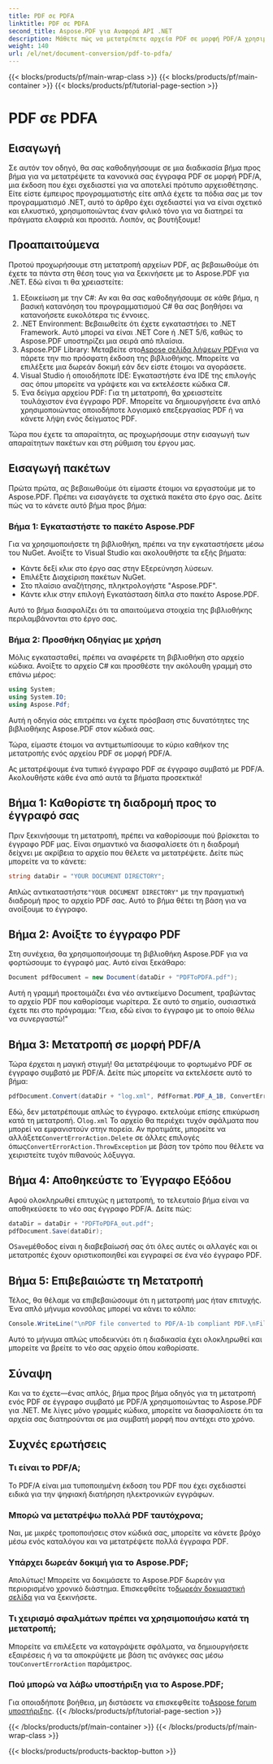 ```yaml
---
title: PDF σε PDFA
linktitle: PDF σε PDFA
second_title: Aspose.PDF για Αναφορά API .NET
description: Μάθετε πώς να μετατρέπετε αρχεία PDF σε μορφή PDF/A χρησιμοποιώντας το Aspose.PDF για .NET με αυτό το βήμα προς βήμα σεμινάριο.
weight: 140
url: /el/net/document-conversion/pdf-to-pdfa/
---
```


{{< blocks/products/pf/main-wrap-class >}}
{{< blocks/products/pf/main-container >}}
{{< blocks/products/pf/tutorial-page-section >}}

# PDF σε PDFA

## Εισαγωγή

Σε αυτόν τον οδηγό, θα σας καθοδηγήσουμε σε μια διαδικασία βήμα προς βήμα για να μετατρέψετε τα κανονικά σας έγγραφα PDF σε μορφή PDF/A, μια έκδοση που έχει σχεδιαστεί για να αποτελεί πρότυπο αρχειοθέτησης. Είτε είστε έμπειρος προγραμματιστής είτε απλά έχετε τα πόδια σας με τον προγραμματισμό .NET, αυτό το άρθρο έχει σχεδιαστεί για να είναι σχετικό και ελκυστικό, χρησιμοποιώντας έναν φιλικό τόνο για να διατηρεί τα πράγματα ελαφριά και προσιτά. Λοιπόν, ας βουτήξουμε!

## Προαπαιτούμενα

Προτού προχωρήσουμε στη μετατροπή αρχείων PDF, ας βεβαιωθούμε ότι έχετε τα πάντα στη θέση τους για να ξεκινήσετε με το Aspose.PDF για .NET. Εδώ είναι τι θα χρειαστείτε:

1. Εξοικείωση με την C#: Αν και θα σας καθοδηγήσουμε σε κάθε βήμα, η βασική κατανόηση του προγραμματισμού C# θα σας βοηθήσει να κατανοήσετε ευκολότερα τις έννοιες.
2. .NET Environment: Βεβαιωθείτε ότι έχετε εγκαταστήσει το .NET Framework. Αυτό μπορεί να είναι .NET Core ή .NET 5/6, καθώς το Aspose.PDF υποστηρίζει μια σειρά από πλαίσια.
3.  Aspose.PDF Library: Μεταβείτε στο[Aspose σελίδα λήψεων PDF](https://releases.aspose.com/pdf/net)για να πάρετε την πιο πρόσφατη έκδοση της βιβλιοθήκης. Μπορείτε να επιλέξετε μια δωρεάν δοκιμή εάν δεν είστε έτοιμοι να αγοράσετε.
4. Visual Studio ή οποιοδήποτε IDE: Εγκαταστήστε ένα IDE της επιλογής σας όπου μπορείτε να γράψετε και να εκτελέσετε κώδικα C#.
5. Ένα δείγμα αρχείου PDF: Για τη μετατροπή, θα χρειαστείτε τουλάχιστον ένα έγγραφο PDF. Μπορείτε να δημιουργήσετε ένα απλό χρησιμοποιώντας οποιοδήποτε λογισμικό επεξεργασίας PDF ή να κάνετε λήψη ενός δείγματος PDF.

Τώρα που έχετε τα απαραίτητα, ας προχωρήσουμε στην εισαγωγή των απαραίτητων πακέτων και στη ρύθμιση του έργου μας.

## Εισαγωγή πακέτων

Πρώτα πρώτα, ας βεβαιωθούμε ότι είμαστε έτοιμοι να εργαστούμε με το Aspose.PDF. Πρέπει να εισαγάγετε τα σχετικά πακέτα στο έργο σας. Δείτε πώς να το κάνετε αυτό βήμα προς βήμα:

### Βήμα 1: Εγκαταστήστε το πακέτο Aspose.PDF

Για να χρησιμοποιήσετε τη βιβλιοθήκη, πρέπει να την εγκαταστήσετε μέσω του NuGet. Ανοίξτε το Visual Studio και ακολουθήστε τα εξής βήματα:

- Κάντε δεξί κλικ στο έργο σας στην Εξερεύνηση λύσεων.
- Επιλέξτε Διαχείριση πακέτων NuGet.
- Στο πλαίσιο αναζήτησης, πληκτρολογήστε "Aspose.PDF".
- Κάντε κλικ στην επιλογή Εγκατάσταση δίπλα στο πακέτο Aspose.PDF.

Αυτό το βήμα διασφαλίζει ότι τα απαιτούμενα στοιχεία της βιβλιοθήκης περιλαμβάνονται στο έργο σας.

### Βήμα 2: Προσθήκη Οδηγίας με χρήση

Μόλις εγκατασταθεί, πρέπει να αναφέρετε τη βιβλιοθήκη στο αρχείο κώδικα. Ανοίξτε το αρχείο C# και προσθέστε την ακόλουθη γραμμή στο επάνω μέρος:

```csharp
using System;
using System.IO;
using Aspose.Pdf;
```

Αυτή η οδηγία σάς επιτρέπει να έχετε πρόσβαση στις δυνατότητες της βιβλιοθήκης Aspose.PDF στον κώδικά σας.

Τώρα, είμαστε έτοιμοι να αντιμετωπίσουμε το κύριο καθήκον της μετατροπής ενός αρχείου PDF σε μορφή PDF/A.

Ας μετατρέψουμε ένα τυπικό έγγραφο PDF σε έγγραφο συμβατό με PDF/A. Ακολουθήστε κάθε ένα από αυτά τα βήματα προσεκτικά!

## Βήμα 1: Καθορίστε τη διαδρομή προς το έγγραφό σας

Πριν ξεκινήσουμε τη μετατροπή, πρέπει να καθορίσουμε πού βρίσκεται το έγγραφο PDF μας. Είναι σημαντικό να διασφαλίσετε ότι η διαδρομή δείχνει με ακρίβεια το αρχείο που θέλετε να μετατρέψετε. Δείτε πώς μπορείτε να το κάνετε:

```csharp
string dataDir = "YOUR DOCUMENT DIRECTORY";
```

 Απλώς αντικαταστήστε`"YOUR DOCUMENT DIRECTORY"` με την πραγματική διαδρομή προς το αρχείο PDF σας. Αυτό το βήμα θέτει τη βάση για να ανοίξουμε το έγγραφο.

## Βήμα 2: Ανοίξτε το έγγραφο PDF

Στη συνέχεια, θα χρησιμοποιήσουμε τη βιβλιοθήκη Aspose.PDF για να φορτώσουμε το έγγραφό μας. Αυτό είναι ξεκάθαρο:

```csharp
Document pdfDocument = new Document(dataDir + "PDFToPDFA.pdf");
```

Αυτή η γραμμή προετοιμάζει ένα νέο αντικείμενο Document, τραβώντας το αρχείο PDF που καθορίσαμε νωρίτερα. Σε αυτό το σημείο, ουσιαστικά έχετε πει στο πρόγραμμα: "Γεια, εδώ είναι το έγγραφο με το οποίο θέλω να συνεργαστώ!"

## Βήμα 3: Μετατροπή σε μορφή PDF/A

Τώρα έρχεται η μαγική στιγμή! Θα μετατρέψουμε το φορτωμένο PDF σε έγγραφο συμβατό με PDF/A. Δείτε πώς μπορείτε να εκτελέσετε αυτό το βήμα:

```csharp
pdfDocument.Convert(dataDir + "log.xml", PdfFormat.PDF_A_1B, ConvertErrorAction.Delete);
```

 Εδώ, δεν μετατρέπουμε απλώς το έγγραφο. εκτελούμε επίσης επικύρωση κατά τη μετατροπή. Ο`log.xml` Το αρχείο θα περιέχει τυχόν σφάλματα που μπορεί να εμφανιστούν στην πορεία. Αν προτιμάτε, μπορείτε να αλλάξετε`ConvertErrorAction.Delete` σε άλλες επιλογές όπως`ConvertErrorAction.ThrowException` με βάση τον τρόπο που θέλετε να χειριστείτε τυχόν πιθανούς λόξυγγα.

## Βήμα 4: Αποθηκεύστε το Έγγραφο Εξόδου

Αφού ολοκληρωθεί επιτυχώς η μετατροπή, το τελευταίο βήμα είναι να αποθηκεύσετε το νέο σας έγγραφο PDF/A. Δείτε πώς:

```csharp
dataDir = dataDir + "PDFToPDFA_out.pdf";
pdfDocument.Save(dataDir);
```

 Ο`Save`μέθοδος είναι η διαβεβαίωσή σας ότι όλες αυτές οι αλλαγές και οι μετατροπές έχουν οριστικοποιηθεί και εγγραφεί σε ένα νέο έγγραφο PDF.

## Βήμα 5: Επιβεβαιώστε τη Μετατροπή

Τέλος, θα θέλαμε να επιβεβαιώσουμε ότι η μετατροπή μας ήταν επιτυχής. Ένα απλό μήνυμα κονσόλας μπορεί να κάνει το κόλπο:

```csharp
Console.WriteLine("\nPDF file converted to PDF/A-1b compliant PDF.\nFile saved at " + dataDir);
```

Αυτό το μήνυμα απλώς υποδεικνύει ότι η διαδικασία έχει ολοκληρωθεί και μπορείτε να βρείτε το νέο σας αρχείο όπου καθορίσατε.

## Σύναψη

Και να το έχετε—ένας απλός, βήμα προς βήμα οδηγός για τη μετατροπή ενός PDF σε έγγραφο συμβατό με PDF/A χρησιμοποιώντας το Aspose.PDF για .NET. Με λίγες μόνο γραμμές κώδικα, μπορείτε να διασφαλίσετε ότι τα αρχεία σας διατηρούνται σε μια συμβατή μορφή που αντέχει στο χρόνο.


## Συχνές ερωτήσεις

### Τι είναι το PDF/A;
Το PDF/A είναι μια τυποποιημένη έκδοση του PDF που έχει σχεδιαστεί ειδικά για την ψηφιακή διατήρηση ηλεκτρονικών εγγράφων.

### Μπορώ να μετατρέψω πολλά PDF ταυτόχρονα;
Ναι, με μικρές τροποποιήσεις στον κώδικά σας, μπορείτε να κάνετε βρόχο μέσω ενός καταλόγου και να μετατρέψετε πολλά έγγραφα PDF.

### Υπάρχει δωρεάν δοκιμή για το Aspose.PDF;
Απολύτως! Μπορείτε να δοκιμάσετε το Aspose.PDF δωρεάν για περιορισμένο χρονικό διάστημα. Επισκεφθείτε το[δωρεάν δοκιμαστική σελίδα](https://releases.aspose.com/) για να ξεκινήσετε.

### Τι χειρισμό σφαλμάτων πρέπει να χρησιμοποιήσω κατά τη μετατροπή;
 Μπορείτε να επιλέξετε να καταγράψετε σφάλματα, να δημιουργήσετε εξαιρέσεις ή να τα αποκρύψετε με βάση τις ανάγκες σας μέσω του`ConvertErrorAction` παράμετρος.

### Πού μπορώ να λάβω υποστήριξη για το Aspose.PDF;
 Για οποιαδήποτε βοήθεια, μη διστάσετε να επισκεφθείτε το[Aspose forum υποστήριξης](https://forum.aspose.com/c/pdf/10).
{{< /blocks/products/pf/tutorial-page-section >}}

{{< /blocks/products/pf/main-container >}}
{{< /blocks/products/pf/main-wrap-class >}}

{{< blocks/products/products-backtop-button >}}
